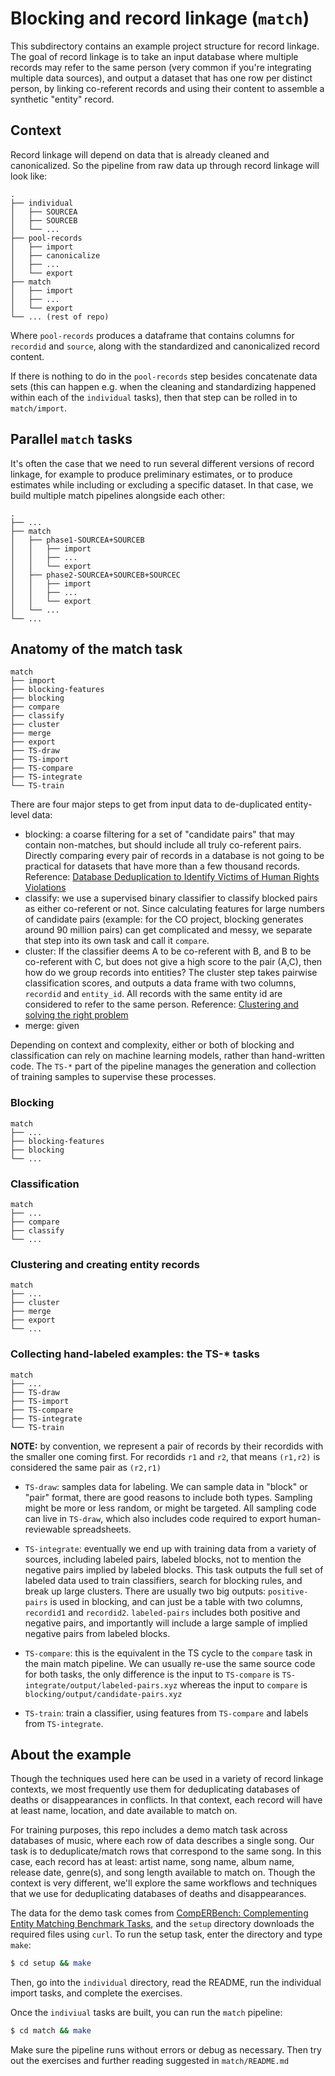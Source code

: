 # Blocking and record linkage (`match`)

This subdirectory contains an example project structure for record linkage. The
goal of record linkage is to take an input database where multiple records may
refer to the same person (very common if you're integrating multiple data
sources), and output a dataset that has one row per distinct person, by linking
co-referent records and using their content to assemble a synthetic "entity"
record.

## Context

Record linkage will depend on data that is already cleaned and canonicalized.
So the pipeline from raw data up through record linkage will look like:


```
.
├── individual
│   ├── SOURCEA
│   ├── SOURCEB
│   └── ...
├── pool-records
│   ├── import
│   ├── canonicalize
│   ├── ...
│   └── export
├── match
│   ├── import
│   ├── ...
│   └── export
└── ... (rest of repo)

```

Where `pool-records` produces a dataframe that contains columns for `recordid`
and `source`, along with the standardized and canonicalized record content.

If there is nothing to do in the `pool-records` step besides concatenate data
sets (this can happen e.g. when the cleaning and standardizing happened within
each of the `individual` tasks), then that step can be rolled in to
`match/import`.

## Parallel `match` tasks

It's often the case that we need to run several different versions of record
linkage, for example to produce preliminary estimates, or to produce estimates
while including or excluding a specific dataset. In that case, we build
multiple match pipelines alongside each other:

```
.
├── ...
├── match
│   ├── phase1-SOURCEA+SOURCEB
│   │   ├── import
│   │   ├── ...
│   │   └── export
│   ├── phase2-SOURCEA+SOURCEB+SOURCEC
│   │   ├── import
│   │   ├── ...
│   │   └── export
│   └── ...
└── ...
```

## Anatomy of the match task

```
match
├── import
├── blocking-features
├── blocking
├── compare
├── classify
├── cluster
├── merge
├── export
├── TS-draw
├── TS-import
├── TS-compare
├── TS-integrate
└── TS-train
```

There are four major steps to get from input data to de-duplicated entity-level
data:

- blocking: a coarse filtering for a set of "candidate pairs" that may contain
  non-matches, but should include all truly co-referent pairs. Directly
  comparing every pair of records in a database is not going to be practical
  for datasets that have more than a few thousand records. Reference: [Database
  Deduplication to Identify Victims of Human Rights
  Violations](https://hrdag.org/2016/01/08/a-geeky-deep-dive-database-deduplication-to-identify-victims-of-human-rights-violations/)
- classify: we use a supervised binary classifier to classify blocked pairs as
  either co-referent or not. Since calculating features for large numbers of
  candidate pairs (example: for the CO project, blocking generates around 90
  million pairs) can get complicated and messy, we separate that step into its
  own task and call it `compare`.
- cluster: If the classifier deems A to be co-referent with B, and B to be
  co-referent with C, but does not give a high score to the pair (A,C), then
  how do we group records into entities? The cluster step takes pairwise
  classification scores, and outputs a data frame with two columns, `recordid`
  and `entity_id`. All records with the same entity id are considered to refer
  to the same person. Reference: [Clustering and solving the right
  problem](https://hrdag.org/2016/07/28/clustering-and-solving-the-right-problem/)
- merge: given 

Depending on context and complexity, either or both of blocking and
classification can rely on machine learning models, rather than hand-written
code. The `TS-*` part of the pipeline manages the generation and collection of
training samples to supervise these processes.

### Blocking

```
match
├── ...
├── blocking-features
├── blocking
└── ...
```

### Classification

```
match
├── ...
├── compare
├── classify
└── ...
```

### Clustering and creating entity records

```
match
├── ...
├── cluster
├── merge
├── export
└── ...
```

### Collecting hand-labeled examples: the TS-\* tasks

```
match
├── ...
├── TS-draw
├── TS-import
├── TS-compare
├── TS-integrate
└── TS-train
```

**NOTE:** by convention, we represent a pair of records by their recordids with
the smaller one coming first. For recordids `r1` and `r2`, that means `(r1,r2)`
is considered the same pair as `(r2,r1)`

- `TS-draw`: samples data for labeling. We can sample data in "block" or "pair"
  format, there are good reasons to include both types. Sampling might be more
  or less random, or might be targeted. All sampling code can live in
  `TS-draw`, which also includes code required to export human-reviewable
  spreadsheets.

- `TS-integrate`: eventually we end up with training data from a variety of
  sources, including labeled pairs, labeled blocks, not to mention the negative
  pairs implied by labeled blocks. This task outputs the full set of labeled
  data used to train classifiers, search for blocking rules, and break up large
  clusters. There are usually two big outputs: `positive-pairs` is used in
  blocking, and can just be a table with two columns, `recordid1` and
  `recordid2`. `labeled-pairs` includes both positive and negative pairs, and
  importantly will include a large sample of implied negative pairs from
  labeled blocks.

- `TS-compare`: this is the equivalent in the TS cycle to the `compare` task in
  the main match pipeline. We can usually re-use the same source code for both
  tasks, the only difference is the input to `TS-compare` is
  `TS-integrate/output/labeled-pairs.xyz` whereas the input to `compare` is
  `blocking/output/candidate-pairs.xyz`

- `TS-train`: train a classifier, using features from `TS-compare` and labels
  from `TS-integrate`.

## About the example

Though the techniques used here can be used in a variety of record linkage
contexts, we most frequently use them for deduplicating databases of deaths or
disappearances in conflicts. In that context, each record will have at least
name, location, and date available to match on.

For training purposes, this repo includes a demo match task across databases of
music, where each row of data describes a single song. Our task is to
deduplicate/match rows that correspond to the same song. In this case, each
record has at least: artist name, song name, album name, release date,
genre(s), and song length available to match on. Though the context is very
different, we'll explore the same workflows and techniques that we use for
deduplicating databases of deaths and disappearances.

The data for the demo task comes from [CompERBench: Complementing Entity
Matching Benchmark
Tasks](http://data.dws.informatik.uni-mannheim.de/benchmarkmatchingtasks/), and
the `setup` directory downloads the required files using `curl`. To run the
setup task, enter the directory and type `make`:

```bash
$ cd setup && make
```

Then, go into the `individual` directory, read the README, run the
individual import tasks, and complete the exercises.

Once the `indiviual` tasks are built, you can run the `match` pipeline:

```bash
$ cd match && make
```

Make sure the pipeline runs without errors or debug as necessary. Then try out
the exercises and further reading suggested in `match/README.md`
